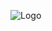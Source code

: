 ![Logo](https://github.com/Lambda-Bytes/.github/assets/145577560/f1ddff2f-b918-4ec7-aa74-2d67c45b4f8d)
